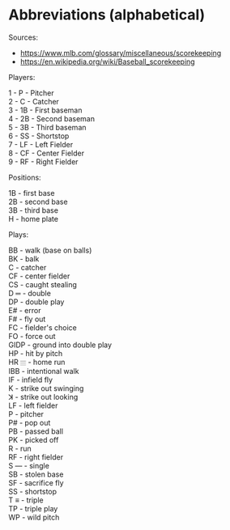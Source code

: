 # Abbreviations (alphabetical)

Sources:

- https://www.mlb.com/glossary/miscellaneous/scorekeeping
- https://en.wikipedia.org/wiki/Baseball_scorekeeping

Players:  

1 - P - Pitcher  
2 - C - Catcher  
3 - 1B - First baseman  
4 - 2B - Second baseman  
5 - 3B - Third baseman  
6 - SS - Shortstop  
7 - LF - Left Fielder  
8 - CF - Center Fielder  
9 - RF - Right Fielder  

Positions:  

1B - first base  
2B - second base  
3B - third base  
H -  home plate  

Plays:  

BB - walk (base on balls)  
BK - balk  
C - catcher  
CF - center fielder  
CS - caught stealing  
D ═ - double  
DP - double play  
E# - error  
F# - fly out  
FC - fielder's choice  
FO - force out  
GIDP - ground into double play  
HP - hit by pitch  
HR 𝄙 - home run  
IBB - intentional walk  
IF - infield fly  
K - strike out swinging  
ꓘ - strike out looking  
LF - left fielder  
P - pitcher  
P# - pop out  
PB - passed ball  
PK - picked off  
R - run  
RF - right fielder  
S ― - single  
SB - stolen base  
SF - sacrifice fly  
SS - shortstop  
T ≡ - triple  
TP - triple play  
WP - wild pitch  

